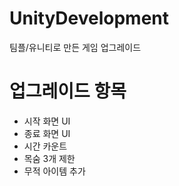 # UnityDevelopment
팀플/유니티로 만든 게임 업그레이드

# 업그레이드 항목
- 시작 화면 UI
- 종료 화면 UI
- 시간 카운트
- 목숨 3개 제한
- 무적 아이템 추가
